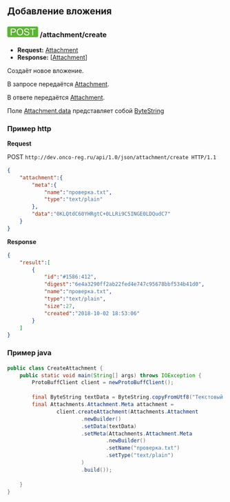 ## Добавление вложения



### ![POST](../../../img/post.png) /attachment/create
* **Request:** [Attachment](../../../types/types.md#com.siams.med.api.Attachment) 
* **Response:** [[Attachment](../../../types/types.md#com.siams.med.api.Attachment)]

Создаёт новое вложение. 

В запросе передаётся [Attachment](../../../types/types.md#com.siams.med.api.Attachment). 

В ответе передаётся [Attachment](../../../types/types.md#com.siams.med.api.Attachment).

Поле [Attachment.data](../../../types/types.md#com.siams.med.api.Attachment) представляет собой [ByteString](../../../types/types.md#scalar-value-types)


### Пример http

**Request**

POST `http://dev.onco-reg.ru/api/1.0/json/attachment/create HTTP/1.1`
```json
{
    "attachment":{
        "meta":{
            "name":"проверка.txt",
            "type":"text/plain"
        },
        "data":"0KLQtdC60YHRgtC+0LLRi9C5INGE0LDQudC7"
    }
}
```

**Response**
```json
{
    "result":[
        {
            "id":"#1586:412",
            "digest":"6e4a3290ff2ab22fed4e747c95678bbf534b41d0",
            "name":"проверка.txt",
            "type":"text/plain",
            "size":27,
            "created":"2018-10-02 18:53:06"
        }
    ]
}
```

### Пример java

```java
public class CreateAttachment {
    public static void main(String[] args) throws IOException {
        ProtoBuffClient client = newProtoBuffClient();

        final ByteString textData = ByteString.copyFromUtf8("Текстовый файл");
        final Attachments.Attachment.Meta attachment =
                client.createAttachment(Attachments.Attachment
                        .newBuilder()
                        .setData(textData)
                        .setMeta(Attachments.Attachment.Meta
                                .newBuilder()
                                .setName("проверка.txt")
                                .setType("text/plain")
                        )
                        .build());

    }
}
```